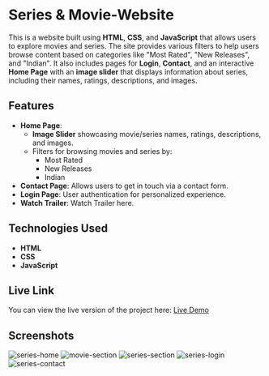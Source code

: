 # Series & Movie-Website


This is a website built using **HTML**, **CSS**, and **JavaScript** that allows users to explore movies and series. The site provides various filters to help users browse content based on categories like "Most Rated", "New Releases", and "Indian". It also includes pages for **Login**, **Contact**, and an interactive **Home Page** with an **image slider** that displays information about series, including their names, ratings, descriptions, and images.

## Features

- **Home Page**: 
  - **Image Slider** showcasing movie/series names, ratings, descriptions, and images.
  - Filters for browsing movies and series by:
    - Most Rated
    - New Releases
    - Indian 
- **Contact Page**: Allows users to get in touch via a contact form.
- **Login Page**: User authentication for personalized experience.
- **Watch Trailer**: Watch Trailer here.


## Technologies Used

- **HTML**
- **CSS**
- **JavaScript**

## Live Link

You can view the live version of the project here: [Live Demo](https://navas28.github.io/Series-Movie-Website/#)

## Screenshots

 ![series-home](https://github.com/user-attachments/assets/bcd5c0b5-1b9a-4cbb-9def-55eb34f68b3d)
![movie-section](https://github.com/user-attachments/assets/59e1fd71-bab7-469c-ae3f-c6febdaa46cf)
![series-section](https://github.com/user-attachments/assets/20131c1b-cd18-400d-bb70-2170efa7fbc3)
![series-login](https://github.com/user-attachments/assets/ce81b327-16d6-4f0f-a7aa-3b077a0b566c)
![series-contact](https://github.com/user-attachments/assets/dc9c2538-f469-4598-a67a-3981baf7711b)
